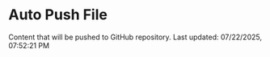 # Auto Push File

Content that will be pushed to GitHub repository.
Last updated: 07/22/2025, 07:52:21 PM